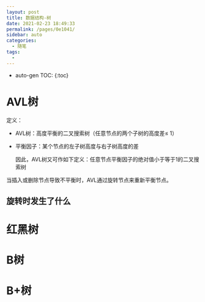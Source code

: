 ```yaml
---
layout: post
title: 数据结构-树
date: 2021-02-23 18:49:33
permalink: /pages/0e1041/
sidebar: auto
categories: 
  - 随笔
tags: 
  - 
---
```


* auto-gen TOC:
{:toc}
# AVL树

定义：

-   AVL树：高度平衡的二叉搜索树（任意节点的两个子树的高度差$\le$ 1）

-   平衡因子：某个节点的左子树高度与右子树高度的差

    因此，AVL树又可作如下定义：任意节点平衡因子的绝对值小于等于1的二叉搜索树



当插入或删除节点导致不平衡时，AVL通过旋转节点来重新平衡节点。



## 旋转时发生了什么





# 红黑树



# B树



# B+树

